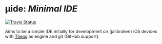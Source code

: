 # µide: *Minimal IDE*

[![Travis Status](https://travis-ci.org/uroboro/mide.svg)](https://travis-ci.org/uroboro/mide)

Aims to be a simple IDE initially for development *on* (jailbroken) iOS devices with [Theos](https://github.com/theos/theos) as engine and git (GitHub support).
